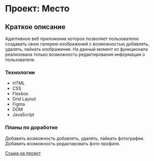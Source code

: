 # Проект: Место

## Краткое описание
Адаптивное веб приложение которое позволяет пользователю создавать свою галерею изображений с возможностью добавлять, удалять, лайкать изображения. На данный момент из функционала реализована только возможность редактирования информации о пользователе.

### Технологии
* HTML
* CSS
* Flexbox
* Grid Layout
* Figma
* DOM
* JavaScript

### Планы по доработке
Добавить возможность добавлять, удалять, лайкать фотографии. Добавить возможность редактировать фото профиля.

[Ссыка на проект](https://mdav1.github.io/mesto-mini-galary/)
